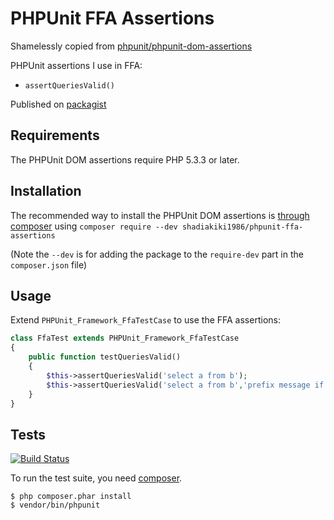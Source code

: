 # PHPUnit FFA Assertions

Shamelessly copied from [phpunit/phpunit-dom-assertions](https://github.com/phpunit/phpunit-dom-assertions/)

PHPUnit assertions I use in FFA:

 * `assertQueriesValid()`

Published on [packagist](https://packagist.org/packages/shadiakiki1986/phpunit-ffa-assertions)

## Requirements

The PHPUnit DOM assertions require PHP 5.3.3 or later.

## Installation

The recommended way to install the PHPUnit DOM assertions is
[through composer](http://getcomposer.org) using `composer require --dev shadiakiki1986/phpunit-ffa-assertions`

(Note the `--dev` is for adding the package to the `require-dev` part in the `composer.json` file)

## Usage

Extend `PHPUnit_Framework_FfaTestCase` to use the FFA assertions:

~~~php
class FfaTest extends PHPUnit_Framework_FfaTestCase
{
    public function testQueriesValid()
    {
        $this->assertQueriesValid('select a from b');
        $this->assertQueriesValid('select a from b','prefix message if fail');
    }
}
~~~

## Tests

[![Build Status](https://travis-ci.org/shadiakiki1986/phpunit-ffa-assertions.png?branch=master)](https://travis-ci.org/shadiakiki1986/phpunit-ffa-assertions)

To run the test suite, you need [composer](http://getcomposer.org).

    $ php composer.phar install
    $ vendor/bin/phpunit

